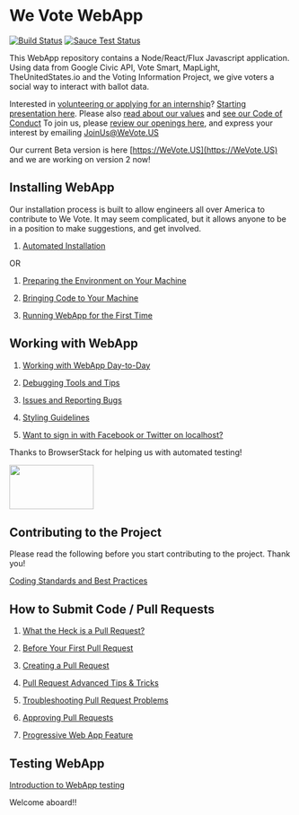 # We Vote WebApp

[![Build Status](https://travis-ci.org/wevote/WebApp.svg?branch=develop)](https://travis-ci.org/wevote/WebApp)
[![Sauce Test Status](https://saucelabs.com/buildstatus/WeVote)](https://saucelabs.com/u/WeVote)

This WebApp repository contains a Node/React/Flux Javascript application. Using data from
Google Civic API, Vote Smart, MapLight, TheUnitedStates.io and the Voting Information Project, we give voters a social way to interact with ballot data.

Interested in [volunteering or applying for an internship](https://www.idealist.org/en/nonprofit/f917ce3db61a46cb8ad2b0d4e335f0af-we-vote-oakland#opportunities)? [Starting presentation here](https://prezi.com/5v4drd74pt6n/we-vote-introduction-strategic-landscape/). 
Please also [read about our values](https://docs.google.com/document/d/12qBXevI3mVKUsGmXL8mrDMPnWJ1SYw9zX9LGW5cozgg/edit) and 
[see our Code of Conduct](CODE_OF_CONDUCT.md)
To join us, please [review our openings here](https://www.idealist.org/en/nonprofit/f917ce3db61a46cb8ad2b0d4e335f0af-we-vote-oakland#opportunities), and express your interest by emailing JoinUs@WeVote.US

Our current Beta version is here [https://WeVote.US](https://WeVote.US) and we are working on version 2 now!

## Installing WebApp
Our installation process is built to allow engineers all over America to contribute to We Vote.
It may seem complicated, but it allows anyone to be in a position to make suggestions, and get involved.

1. [Automated Installation](docs/installing/AUTOMATED_INSTALLATION.md)

  OR

1. [Preparing the Environment on Your Machine](docs/installing/ENVIRONMENT.md)

2. [Bringing Code to Your Machine](docs/installing/CLONING_CODE.md)

3. [Running WebApp for the First Time](docs/installing/RUNNING_FIRST_TIME.md)

## Working with WebApp
1. [Working with WebApp Day-to-Day](docs/working/README_WORKING_WITH_WEB_APP.md)

2. [Debugging Tools and Tips](docs/working/DEBUGGING_TOOLS.md)

3. [Issues and Reporting Bugs](docs/working/ISSUES.md)

4. [Styling Guidelines](docs/working/STYLING.md)

5. [Want to sign in with Facebook or Twitter on localhost?](docs/working/SECURE_CERTIFICATE.md)

Thanks to BrowserStack for helping us with automated testing!

<a href="https://www.browserstack.com" target="_blank" rel="noopener noreferrer"><img src='src/img/global/logos/browserstack-logo-600x315.png' width='150' height='79'/></a>

## Contributing to the Project
Please read the following before you start contributing to the project. Thank you!

[Coding Standards and Best Practices](docs/contributing/CONTRIBUTING_STANDARDS.md)

## How to Submit Code / Pull Requests
1. [What the Heck is a Pull Request?](docs/contributing/PULL_REQUEST_BACKGROUND.md)

2. [Before Your First Pull Request](docs/contributing/PULL_REQUEST_SETUP.md)

3. [Creating a Pull Request](docs/contributing/CREATING_PULL_REQUEST.md)

4. [Pull Request Advanced Tips & Tricks](docs/contributing/PULL_REQUEST_ADVANCED.md)

5. [Troubleshooting Pull Request Problems](docs/contributing/PULL_REQUEST_TROUBLESHOOTING.md)

6. [Approving Pull Requests](docs/contributing/APPROVING_PULL_REQUESTS.md)

7. [Progressive Web App Feature](docs/working/PROGRESSIVE_WEB_APP.MD)

## Testing WebApp

[Introduction to WebApp testing](docs/testing/README_TESTING.md)

Welcome aboard!!
